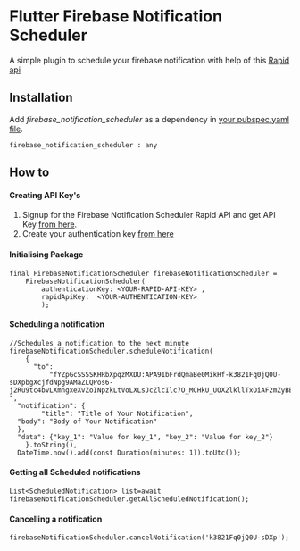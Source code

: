 # Flutter Firebase Notification Scheduler

A simple plugin to schedule your firebase notification with help of this [Rapid api](https://rapidapi.com/magno-labs-magno-labs-default/api/firebase-notification-scheduler)

## Installation

Add *firebase_notification_scheduler* as a dependency in [your pubspec.yaml file](https://flutter.io/platform-plugins/).

```
firebase_notification_scheduler : any
```

## How to
#### Creating API Key's
 1.  Signup for the Firebase Notification Scheduler Rapid API and get API Key [from here](https://rapidapi.com/magno-labs-magno-labs-default/api/firebase-notification-scheduler).
 2.  Create your authentication key [from here](http://fns-registration.magnolabs.in)

#### Initialising Package
```
final FirebaseNotificationScheduler firebaseNotificationScheduler =  
    FirebaseNotificationScheduler(  
        authenticationKey: <YOUR-RAPID-API-KEY> ,
        rapidApiKey:  <YOUR-AUTHENTICATION-KEY>
        );
  ```

#### Scheduling a notification
```
//Schedules a notification to the next minute
firebaseNotificationScheduler.scheduleNotification(  
    {  
      "to":  
          "fYZpGcSSSSKHRbXpqzMXDU:APA91bFrdQmaBe0MikHf-k3821Fq0jQ0U-sDXpbgXcjfdNpg9AMaZLQPos6-j2Ru9tc4bvLXmngxeXvZoINpzkLtVoLXLsJcZlcIlc7O_MCHkU_UOX2lkllTxOiAF2mZyBETA7vgaNl-",  
  "notification": {  
        "title": "Title of Your Notification",  
  "body": "Body of Your Notification"  
  },  
  "data": {"key_1": "Value for key_1", "key_2": "Value for key_2"}  
    }.toString(),  
  DateTime.now().add(const Duration(minutes: 1)).toUtc());
```

#### Getting all Scheduled notifications
```
List<ScheduledNotification> list=await firebaseNotificationScheduler.getAllScheduledNotification();
```

#### Cancelling a notification
```
firebaseNotificationScheduler.cancelNotification('k3821Fq0jQ0U-sDXp');
```